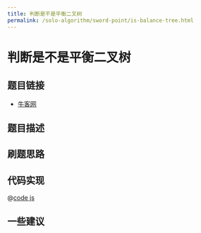 ```yaml
---
title: 判断是不是平衡二叉树
permalink: /solo-algorithm/sword-point/is-balance-tree.html
---
```

# 判断是不是平衡二叉树

## 题目链接

- [牛客网](https://www.nowcoder.com/share/jump/8484115461699857507539)

## 题目描述

## 刷题思路

## 代码实现

@[code js](@algorithm/sword-point/树/isBalancedTree.js)

## 一些建议
